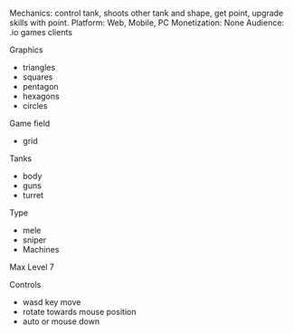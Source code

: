 Mechanics: control tank, shoots other tank and shape, get point, upgrade skills with point.
Platform: Web, Mobile, PC
Monetization: None
Audience: .io games clients

Graphics
- triangles
- squares
- pentagon
- hexagons
- circles

Game field
- grid

Tanks
- body
- guns 
- turret 

Type
- mele
- sniper
- Machines

Max Level
7

Controls
- wasd key move
- rotate towards mouse position
- auto or mouse down
